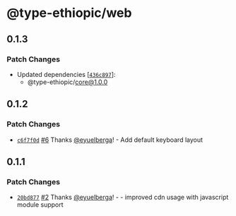 # @type-ethiopic/web

## 0.1.3

### Patch Changes

-   Updated dependencies [[`436c897`](https://github.com/eyuelberga/type-ethiopic/commit/436c8977a531939a62991780f0bf5e0bddf608ad)]:
    -   @type-ethiopic/core@1.0.0

## 0.1.2

### Patch Changes

-   [`c6f7f0d`](https://github.com/eyuelberga/type-ethiopic/commit/c6f7f0db0cfde68bdd9b039d7d7ecf905d073532) [#6](https://github.com/eyuelberga/type-ethiopic/pull/6) Thanks [@eyuelberga](https://github.com/eyuelberga)! - Add default keyboard layout

## 0.1.1

### Patch Changes

-   [`20bd877`](https://github.com/eyuelberga/type-ethiopic/commit/20bd877225f89193bd8b3aede031b452d4bfe4d4) [#2](https://github.com/eyuelberga/type-ethiopic/pull/2) Thanks [@eyuelberga](https://github.com/eyuelberga)! - - improved cdn usage with javascript module support
